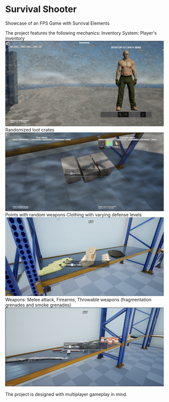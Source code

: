 # Survival Shooter

Showcase of an FPS Game with Survival Elements

The project features the following mechanics:
    Inventory System:
    Player's inventory
    ![plot](png/Eq.png)
    Randomized loot crates 
    ![plot](png/LootableChest.png)
    Points with random weapons
    Clothing with varying defense levels
    ![plot](png/Gear.png)
    Weapons:
    Melee attack, 
    Firearms, 
    Throwable weapons (fragmentation grenades and smoke grenades)
    ![plot](png/Weapon.png)
        
The project is designed with multiplayer gameplay in mind.
    
 
